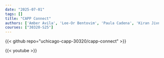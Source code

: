 ```yaml
---
date: "2025-07-01"
tags: []
title: "CAPP Connect"
authors: ['Amber Avila', 'Lee-Or Bentovim', 'Paula Cadena', 'Kiran Jivnani', 'Gregory Mitchell', 'Alison Spencer']
courses: ["30320-S25"]
---
```


{{< github repo="uchicago-capp-30320/capp-connect" >}}

{{< youtube  >}}


